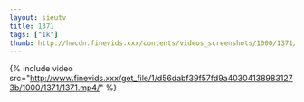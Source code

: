 ```yaml
--- 
layout: sieutv
title: 1371
tags: ["1k"]
thumb: http://hwcdn.finevids.xxx/contents/videos_screenshots/1000/1371/preview.mp4.jpg
---
```

{% include video src="http://www.finevids.xxx/get_file/1/d56dabf39f57fd9a403041389831273b/1000/1371/1371.mp4/" %} 

